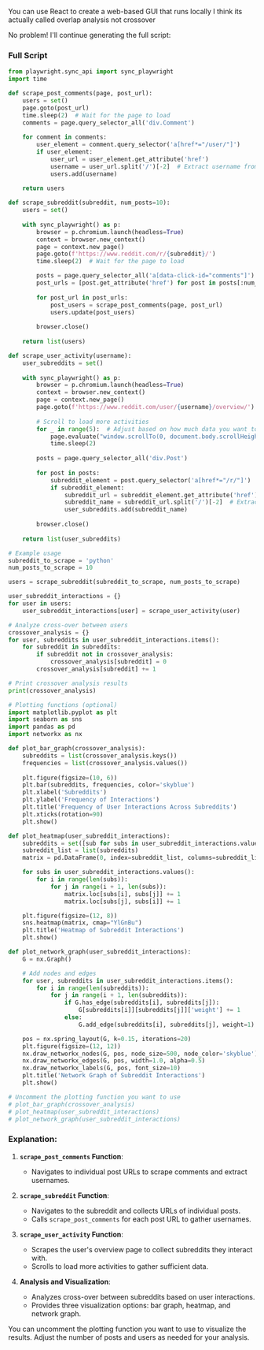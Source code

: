 You can use React to create a web-based GUI that runs locally
I think its actually called overlap analysis not crossover

No problem! I'll continue generating the full script:

### Full Script

```python
from playwright.sync_api import sync_playwright
import time

def scrape_post_comments(page, post_url):
    users = set()
    page.goto(post_url)
    time.sleep(2)  # Wait for the page to load
    comments = page.query_selector_all('div.Comment')
    
    for comment in comments:
        user_element = comment.query_selector('a[href*="/user/"]')
        if user_element:
            user_url = user_element.get_attribute('href')
            username = user_url.split('/')[-2]  # Extract username from URL
            users.add(username)
    
    return users

def scrape_subreddit(subreddit, num_posts=10):
    users = set()
    
    with sync_playwright() as p:
        browser = p.chromium.launch(headless=True)
        context = browser.new_context()
        page = context.new_page()
        page.goto(f'https://www.reddit.com/r/{subreddit}/')
        time.sleep(2)  # Wait for the page to load

        posts = page.query_selector_all('a[data-click-id="comments"]')
        post_urls = [post.get_attribute('href') for post in posts[:num_posts]]
        
        for post_url in post_urls:
            post_users = scrape_post_comments(page, post_url)
            users.update(post_users)
        
        browser.close()
    
    return list(users)

def scrape_user_activity(username):
    user_subreddits = set()
    
    with sync_playwright() as p:
        browser = p.chromium.launch(headless=True)
        context = browser.new_context()
        page = context.new_page()
        page.goto(f'https://www.reddit.com/user/{username}/overview/')
        
        # Scroll to load more activities
        for _ in range(5):  # Adjust based on how much data you want to load
            page.evaluate("window.scrollTo(0, document.body.scrollHeight)")
            time.sleep(2)
        
        posts = page.query_selector_all('div.Post')
        
        for post in posts:
            subreddit_element = post.query_selector('a[href*="/r/"]')
            if subreddit_element:
                subreddit_url = subreddit_element.get_attribute('href')
                subreddit_name = subreddit_url.split('/')[-2]  # Extract subreddit name from URL
                user_subreddits.add(subreddit_name)
        
        browser.close()
    
    return list(user_subreddits)

# Example usage
subreddit_to_scrape = 'python'
num_posts_to_scrape = 10

users = scrape_subreddit(subreddit_to_scrape, num_posts_to_scrape)

user_subreddit_interactions = {}
for user in users:
    user_subreddit_interactions[user] = scrape_user_activity(user)

# Analyze cross-over between users
crossover_analysis = {}
for user, subreddits in user_subreddit_interactions.items():
    for subreddit in subreddits:
        if subreddit not in crossover_analysis:
            crossover_analysis[subreddit] = 0
        crossover_analysis[subreddit] += 1

# Print crossover analysis results
print(crossover_analysis)

# Plotting functions (optional)
import matplotlib.pyplot as plt
import seaborn as sns
import pandas as pd
import networkx as nx

def plot_bar_graph(crossover_analysis):
    subreddits = list(crossover_analysis.keys())
    frequencies = list(crossover_analysis.values())
    
    plt.figure(figsize=(10, 6))
    plt.bar(subreddits, frequencies, color='skyblue')
    plt.xlabel('Subreddits')
    plt.ylabel('Frequency of Interactions')
    plt.title('Frequency of User Interactions Across Subreddits')
    plt.xticks(rotation=90)
    plt.show()

def plot_heatmap(user_subreddit_interactions):
    subreddits = set([sub for subs in user_subreddit_interactions.values() for sub in subs])
    subreddit_list = list(subreddits)
    matrix = pd.DataFrame(0, index=subreddit_list, columns=subreddit_list)

    for subs in user_subreddit_interactions.values():
        for i in range(len(subs)):
            for j in range(i + 1, len(subs)):
                matrix.loc[subs[i], subs[j]] += 1
                matrix.loc[subs[j], subs[i]] += 1

    plt.figure(figsize=(12, 8))
    sns.heatmap(matrix, cmap="YlGnBu")
    plt.title('Heatmap of Subreddit Interactions')
    plt.show()

def plot_network_graph(user_subreddit_interactions):
    G = nx.Graph()

    # Add nodes and edges
    for user, subreddits in user_subreddit_interactions.items():
        for i in range(len(subreddits)):
            for j in range(i + 1, len(subreddits)):
                if G.has_edge(subreddits[i], subreddits[j]):
                    G[subreddits[i]][subreddits[j]]['weight'] += 1
                else:
                    G.add_edge(subreddits[i], subreddits[j], weight=1)

    pos = nx.spring_layout(G, k=0.15, iterations=20)
    plt.figure(figsize=(12, 12))
    nx.draw_networkx_nodes(G, pos, node_size=500, node_color='skyblue')
    nx.draw_networkx_edges(G, pos, width=1.0, alpha=0.5)
    nx.draw_networkx_labels(G, pos, font_size=10)
    plt.title('Network Graph of Subreddit Interactions')
    plt.show()

# Uncomment the plotting function you want to use
# plot_bar_graph(crossover_analysis)
# plot_heatmap(user_subreddit_interactions)
# plot_network_graph(user_subreddit_interactions)
```

### Explanation:

1. **`scrape_post_comments` Function**:
   - Navigates to individual post URLs to scrape comments and extract usernames.
   
2. **`scrape_subreddit` Function**:
   - Navigates to the subreddit and collects URLs of individual posts.
   - Calls `scrape_post_comments` for each post URL to gather usernames.

3. **`scrape_user_activity` Function**:
   - Scrapes the user's overview page to collect subreddits they interact with.
   - Scrolls to load more activities to gather sufficient data.

4. **Analysis and Visualization**:
   - Analyzes cross-over between subreddits based on user interactions.
   - Provides three visualization options: bar graph, heatmap, and network graph.

You can uncomment the plotting function you want to use to visualize the results. Adjust the number of posts and users as needed for your analysis.